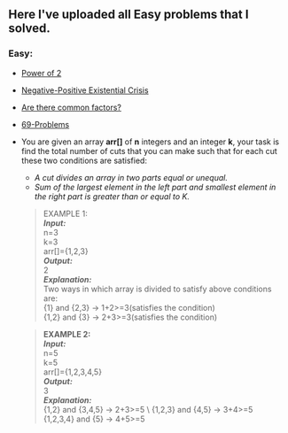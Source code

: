 ## Here I've uploaded all Easy problems that I solved.

### Easy:
* [Power of 2](https://leetcode.com/problems/power-of-two/)
* [Negative-Positive Existential Crisis](https://leetcode.com/problems/largest-positive-integer-that-exists-with-its-negative/)
* [Are there common factors?](https://leetcode.com/problems/number-of-common-factors/)
* [69-Problems](https://leetcode.com/problems/maximum-69-number/)
* You are given an array **arr[]** of **n** integers and an integer **k**, your task is find the total number of cuts that you can make such that for each cut these two conditions are satisfied:
    * *A cut divides an array in two parts equal or unequal.*
    * *Sum of the largest element in the left part and smallest element in the right part is greater than or equal to K.*
    > EXAMPLE 1: \
    ***Input:*** \
    n=3 \
    k=3 \
    arr[]={1,2,3} \
    ***Output:*** \
    2 \
    ***Explanation:*** \
    Two ways in which array is divided to satisfy above conditions are: \
    {1} and {2,3} -> 1+2>=3(satisfies the condition) \
    {1,2} and {3} -> 2+3>=3(satisfies the condition) 

    > **EXAMPLE 2:** \
    ***Input:*** \
    n=5 \
    k=5 \
    arr[]={1,2,3,4,5} \
    ***Output:*** \
    3 \
    ***Explanation:*** \
    {1,2} and {3,4,5} -> 2+3>=5 \ 
    {1,2,3} and {4,5} -> 3+4>=5 \
    {1,2,3,4} and {5} -> 4+5>=5
